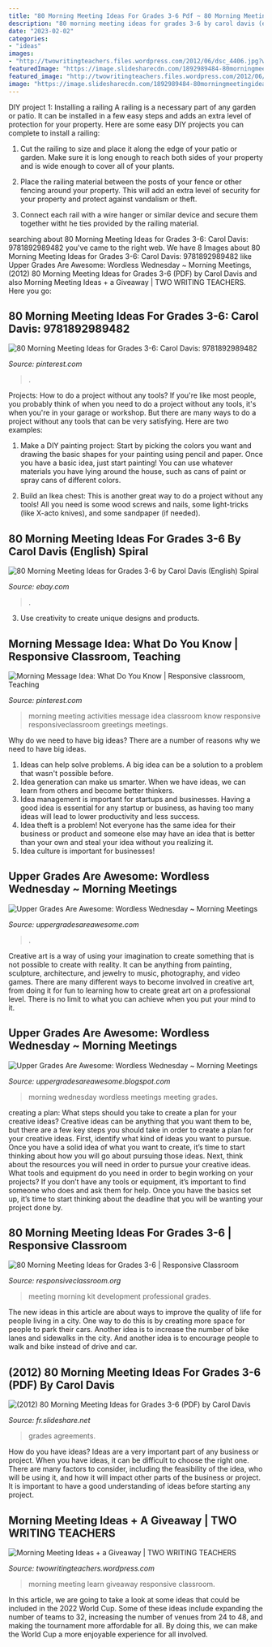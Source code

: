 ```yaml
---
title: "80 Morning Meeting Ideas For Grades 3-6 Pdf ~ 80 Morning Meeting Ideas For Grades 3-6: Carol Davis: 9781892989482"
description: "80 morning meeting ideas for grades 3-6 by carol davis (english) spiral"
date: "2023-02-02"
categories:
- "ideas"
images:
- "http://twowritingteachers.files.wordpress.com/2012/06/dsc_4406.jpg?w=238&amp;h=300"
featuredImage: "https://image.slidesharecdn.com/1892989484-80morningmeetingideasforgrades3-6bycaroldavis-190922000730/95/2012-80-morning-meeting-ideas-for-grades-36-pdf-by-carol-davis-center-for-responsive-schools-inc-2-638.jpg?cb=1569110995"
featured_image: "http://twowritingteachers.files.wordpress.com/2012/06/dsc_4406.jpg?w=238&amp;h=300"
image: "https://image.slidesharecdn.com/1892989484-80morningmeetingideasforgrades3-6bycaroldavis-190922000730/95/2012-80-morning-meeting-ideas-for-grades-36-pdf-by-carol-davis-center-for-responsive-schools-inc-2-638.jpg?cb=1569110995"
---
```



DIY project 1: Installing a railing
A railing is a necessary part of any garden or patio. It can be installed in a few easy steps and adds an extra level of protection for your property. Here are some easy DIY projects you can complete to install a railing: 
1. Cut the railing to size and place it along the edge of your patio or garden. Make sure it is long enough to reach both sides of your property and is wide enough to cover all of your plants. 

2. Place the railing material between the posts of your fence or other fencing around your property. This will add an extra level of security for your property and protect against vandalism or theft. 

3. Connect each rail with a wire hanger or similar device and secure them together witht he ties provided by the railing material.

	

		
searching about 80 Morning Meeting Ideas for Grades 3-6: Carol Davis: 9781892989482 you've came to the right web. We have 8 Images about 80 Morning Meeting Ideas for Grades 3-6: Carol Davis: 9781892989482 like Upper Grades Are Awesome: Wordless Wednesday ~ Morning Meetings, (2012) 80 Morning Meeting Ideas for Grades 3-6 (PDF) by Carol Davis and also Morning Meeting Ideas + a Giveaway | TWO WRITING TEACHERS. Here you go:
		
    
## 80 Morning Meeting Ideas For Grades 3-6: Carol Davis: 9781892989482

<img loading=lazy src="https://i.pinimg.com/236x/7f/06/02/7f060261bfc323bf0c024a2ac6fd95f3.jpg" onerror="this.onerror=null;this.src='https://tse3.mm.bing.net/th?id=OIP.6vbXk1SFr_on9PPbO3fbaQAAAA&amp;pid=15.1';" alt="80 Morning Meeting Ideas for Grades 3-6: Carol Davis: 9781892989482">

_Source: pinterest.com_

>. 

	

Projects: How to do a project without any tools?
If you're like most people, you probably think of when you need to do a project without any tools, it's when you're in your garage or workshop. But there are many ways to do a project without any tools that can be very satisfying. Here are two examples: 
1. Make a DIY painting project: Start by picking the colors you want and drawing the basic shapes for your painting using pencil and paper. Once you have a basic idea, just start painting! You can use whatever materials you have lying around the house, such as cans of paint or spray cans of different colors. 

2. Build an Ikea chest: This is another great way to do a project without any tools! All you need is some wood screws and nails, some light-tricks (like X-acto knives), and some sandpaper (if needed).

    
## 80 Morning Meeting Ideas For Grades 3-6 By Carol Davis (English) Spiral

<img loading=lazy src="https://i.thenile.io/r1000/9781892989482.jpg?r=5f122246956ee" onerror="this.onerror=null;this.src='https://tse4.mm.bing.net/th?id=OIP.JH3bYz200jPmsvqBiEe2nQHaLD&amp;pid=15.1';" alt="80 Morning Meeting Ideas for Grades 3-6 by Carol Davis (English) Spiral">

_Source: ebay.com_

>. 

	

3. Use creativity to create unique designs and products.

    
## Morning Message Idea: What Do You Know | Responsive Classroom, Teaching

<img loading=lazy src="https://i.pinimg.com/736x/04/ad/47/04ad478dc8c292a40507a9ea5f970341.jpg" onerror="this.onerror=null;this.src='https://tse2.mm.bing.net/th?id=OIP.zIPxmv6FnoWUp7Qa4GC8WgAAAA&amp;pid=15.1';" alt="Morning Message Idea: What Do You Know | Responsive classroom, Teaching">

_Source: pinterest.com_

>morning meeting activities message idea classroom know responsive responsiveclassroom greetings meetings. 

	

Why do we need to have big ideas?
There are a number of reasons why we need to have big ideas. 
1. Ideas can help solve problems. A big idea can be a solution to a problem that wasn't possible before. 
2. Idea generation can make us smarter. When we have ideas, we can learn from others and become better thinkers. 
3. Idea management is important for startups and businesses. Having a good idea is essential for any startup or business, as having too many ideas will lead to lower productivity and less success. 
4. Idea theft is a problem! Not everyone has the same idea for their business or product and someone else may have an idea that is better than your own and steal your idea without you realizing it. 
5. Idea culture is important for businesses!

    
## Upper Grades Are Awesome: Wordless Wednesday ~ Morning Meetings

<img loading=lazy src="http://4.bp.blogspot.com/-77sfYcerq8U/U9m55l385gI/AAAAAAAAnlE/syR9n6fN_yo/w1200-h630-p-k-no-nu/ABM_1406777607.jpg" onerror="this.onerror=null;this.src='https://tse3.mm.bing.net/th?id=OIP.lmEslwhrqaFBZ66Lb8uXYgHaD4&amp;pid=15.1';" alt="Upper Grades Are Awesome: Wordless Wednesday ~ Morning Meetings">

_Source: uppergradesareawesome.com_

>. 

	

Creative art is a way of using your imagination to create something that is not possible to create with reality. It can be anything from painting, sculpture, architecture, and jewelry to music, photography, and video games. There are many different ways to become involved in creative art, from doing it for fun to learning how to create great art on a professional level. There is no limit to what you can achieve when you put your mind to it.

    
## Upper Grades Are Awesome: Wordless Wednesday ~ Morning Meetings

<img loading=lazy src="http://4.bp.blogspot.com/-77sfYcerq8U/U9m55l385gI/AAAAAAAAnlE/syR9n6fN_yo/s1600/ABM_1406777607.jpg" onerror="this.onerror=null;this.src='https://tse3.mm.bing.net/th?id=OIP._LY8LDmo1Nnq0Kqhy5SJ5AHaHa&amp;pid=15.1';" alt="Upper Grades Are Awesome: Wordless Wednesday ~ Morning Meetings">

_Source: uppergradesareawesome.blogspot.com_

>morning wednesday wordless meetings meeting grades. 

	

creating a plan: What steps should you take to create a plan for your creative ideas?
Creative ideas can be anything that you want them to be, but there are a few key steps you should take in order to create a plan for your creative ideas. First, identify what kind of ideas you want to pursue. Once you have a solid idea of what you want to create, it’s time to start thinking about how you will go about pursuing those ideas. 
Next, think about the resources you will need in order to pursue your creative ideas. What tools and equipment do you need in order to begin working on your projects? If you don’t have any tools or equipment, it’s important to find someone who does and ask them for help. Once you have the basics set up, it’s time to start thinking about the deadline that you will be wanting your project done by.

    
## 80 Morning Meeting Ideas For Grades 3-6 | Responsive Classroom

<img loading=lazy src="https://www.responsiveclassroom.org/wp-content/uploads/2015/11/Morning_Meeting_PD_Kit-300x232.jpg" onerror="this.onerror=null;this.src='https://tse2.mm.bing.net/th?id=OIP.VdjmcchPvT5gIl8yqaKLMQHaFu&amp;pid=15.1';" alt="80 Morning Meeting Ideas for Grades 3-6 | Responsive Classroom">

_Source: responsiveclassroom.org_

>meeting morning kit development professional grades. 

	

The new ideas in this article are about ways to improve the quality of life for people living in a city. One way to do this is by creating more space for people to park their cars. Another idea is to increase the number of bike lanes and sidewalks in the city. And another idea is to encourage people to walk and bike instead of drive and car.

    
## (2012) 80 Morning Meeting Ideas For Grades 3-6 (PDF) By Carol Davis

<img loading=lazy src="https://image.slidesharecdn.com/1892989484-80morningmeetingideasforgrades3-6bycaroldavis-190922000730/95/2012-80-morning-meeting-ideas-for-grades-36-pdf-by-carol-davis-center-for-responsive-schools-inc-2-638.jpg?cb=1569110995" onerror="this.onerror=null;this.src='https://tse1.mm.bing.net/th?id=OIP.FiozVrN4u7gpcuAtab5r2QHaKe&amp;pid=15.1';" alt="(2012) 80 Morning Meeting Ideas for Grades 3-6 (PDF) by Carol Davis">

_Source: fr.slideshare.net_

>grades agreements. 

	

How do you have ideas?
Ideas are a very important part of any business or project. When you have ideas, it can be difficult to choose the right one. There are many factors to consider, including the feasibility of the idea, who will be using it, and how it will impact other parts of the business or project. It is important to have a good understanding of ideas before starting any project.

    
## Morning Meeting Ideas + A Giveaway | TWO WRITING TEACHERS

<img loading=lazy src="http://twowritingteachers.files.wordpress.com/2012/06/dsc_4406.jpg?w=238&amp;h=300" onerror="this.onerror=null;this.src='https://tse1.mm.bing.net/th?id=OIP.PXCYEAwfV2pC1-rPQ4q_fgAAAA&amp;pid=15.1';" alt="Morning Meeting Ideas + a Giveaway | TWO WRITING TEACHERS">

_Source: twowritingteachers.wordpress.com_

>morning meeting learn giveaway responsive classroom. 

	

In this article, we are going to take a look at some ideas that could be included in the 2022 World Cup. Some of these ideas include expanding the number of teams to 32, increasing the number of venues from 24 to 48, and making the tournament more affordable for all. By doing this, we can make the World Cup a more enjoyable experience for all involved.

